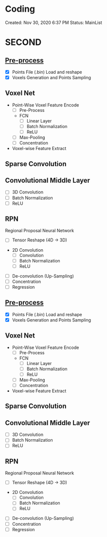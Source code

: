 # Coding

Created: Nov 30, 2020 6:37 PM
Status: MainList

# SECOND

## [Pre-process](https://www.notion.so/Code_Preprocess-7d97b5c2774941a3bfa966dac351d2b6)

- [x]  Points File (.bin) Load and reshape
- [x]  Voxels Generation and Points Sampling

## Voxel Net

- Point-Wise Voxel Feature Encode
    - [ ]  Pre-Process
    - FCN
        - [ ]  Linear Layer
        - [ ]  Batch Normalization
        - [ ]  ReLU
    - [ ]  Max-Pooling
    - [ ]  Concentration
- Voxel-wise Feature Extract

## Sparse Convolution

## Convolutional Middle Layer

- [ ]  3D Convolution
- [ ]  Batch Normalization
- [ ]  ReLU

## RPN

Regional Proposal Neural Network

- [ ]  Tensor Reshape (4D → 3D)
- 2D Convolution
    - [ ]  Convolution
    - [ ]  Batch Normalization
    - [ ]  ReLU
- [ ]  De-convolution (Up-Sampling)
- [ ]  Concentration
- [ ]  Regression

## [Pre-process](https://www.notion.so/Code_Preprocess-7d97b5c2774941a3bfa966dac351d2b6)

- [x]  Points File (.bin) Load and reshape
- [x]  Voxels Generation and Points Sampling

## Voxel Net

- Point-Wise Voxel Feature Encode
    - [ ]  Pre-Process
    - FCN
        - [ ]  Linear Layer
        - [ ]  Batch Normalization
        - [ ]  ReLU
    - [ ]  Max-Pooling
    - [ ]  Concentration
- Voxel-wise Feature Extract

## Sparse Convolution

## Convolutional Middle Layer

- [ ]  3D Convolution
- [ ]  Batch Normalization
- [ ]  ReLU

## RPN

Regional Proposal Neural Network

- [ ]  Tensor Reshape (4D → 3D)
- 2D Convolution
    - [ ]  Convolution
    - [ ]  Batch Normalization
    - [ ]  ReLU
- [ ]  De-convolution (Up-Sampling)
- [ ]  Concentration
- [ ]  Regression
